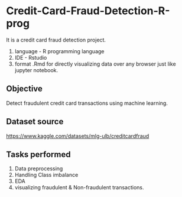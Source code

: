 # Credit-Card-Fraud-Detection-R-prog
It is a credit card fraud detection project. 

1. language - R programming language
2. IDE - Rstudio
3. format .Rmd for directly visualizing data over any browser just like jupyter notebook.

## Objective
Detect fraudulent credit card transactions using machine learning.

## Dataset source
https://www.kaggle.com/datasets/mlg-ulb/creditcardfraud

## Tasks performed
1. Data preprocessing
2. Handling Class imbalance
3. EDA
4. visualizing fraudulent & Non-fraudulent transactions.

